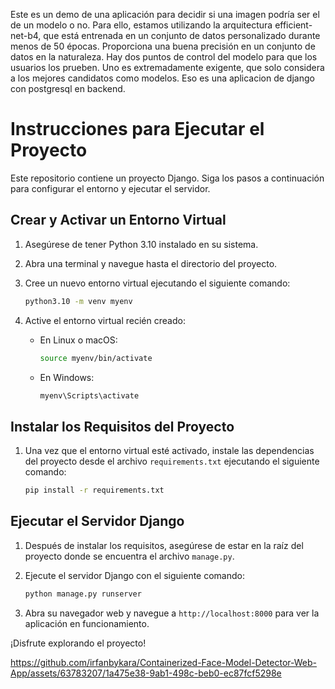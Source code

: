 Este es un demo de una aplicación para decidir si una imagen podría ser el de un modelo o no. Para ello, estamos utilizando la arquitectura efficient-net-b4, que está entrenada en un conjunto de datos personalizado durante menos de 50 épocas. Proporciona una buena precisión en un conjunto de datos en la naturaleza. Hay dos puntos de control del modelo para que los usuarios los prueben. Uno es extremadamente exigente, que solo considera a los mejores candidatos como modelos. 
Eso es una aplicacion de django con postgresql en backend. 

# Instrucciones para Ejecutar el Proyecto

Este repositorio contiene un proyecto Django. Siga los pasos a continuación para configurar el entorno y ejecutar el servidor.

## Crear y Activar un Entorno Virtual

1. Asegúrese de tener Python 3.10 instalado en su sistema.

2. Abra una terminal y navegue hasta el directorio del proyecto.

3. Cree un nuevo entorno virtual ejecutando el siguiente comando:
    ```bash
    python3.10 -m venv myenv
    ```

4. Active el entorno virtual recién creado:
    - En Linux o macOS:
        ```bash
        source myenv/bin/activate
        ```
    - En Windows:
        ```bash
        myenv\Scripts\activate
        ```

## Instalar los Requisitos del Proyecto

1. Una vez que el entorno virtual esté activado, instale las dependencias del proyecto desde el archivo `requirements.txt` ejecutando el siguiente comando:
    ```bash
    pip install -r requirements.txt
    ```

## Ejecutar el Servidor Django

1. Después de instalar los requisitos, asegúrese de estar en la raíz del proyecto donde se encuentra el archivo `manage.py`.

2. Ejecute el servidor Django con el siguiente comando:
    ```bash
    python manage.py runserver
    ```

3. Abra su navegador web y navegue a `http://localhost:8000` para ver la aplicación en funcionamiento.

¡Disfrute explorando el proyecto!


https://github.com/irfanbykara/Containerized-Face-Model-Detector-Web-App/assets/63783207/1a475e38-9ab1-498c-beb0-ec87fcf5298e

